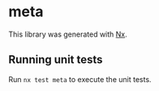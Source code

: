 # meta

This library was generated with [Nx](https://nx.dev).

## Running unit tests

Run `nx test meta` to execute the unit tests.

